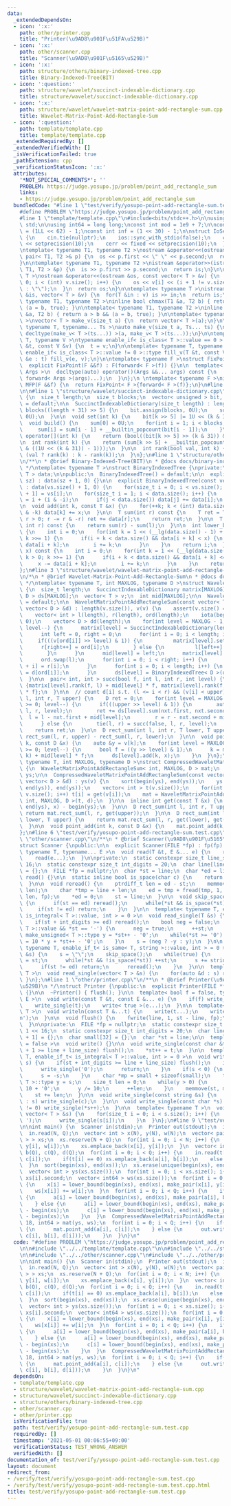 ```yaml
---
data:
  _extendedDependsOn:
  - icon: ':x:'
    path: other/printer.cpp
    title: "Printer(\u9AD8\u901F\u51FA\u529B)"
  - icon: ':x:'
    path: other/scanner.cpp
    title: "Scanner(\u9AD8\u901F\u5165\u529B)"
  - icon: ':x:'
    path: structure/others/binary-indexed-tree.cpp
    title: Binary-Indexed-Tree(BIT)
  - icon: ':question:'
    path: structure/wavelet/succinct-indexable-dictionary.cpp
    title: structure/wavelet/succinct-indexable-dictionary.cpp
  - icon: ':x:'
    path: structure/wavelet/wavelet-matrix-point-add-rectangle-sum.cpp
    title: Wavelet-Matrix-Point-Add-Rectangle-Sum
  - icon: ':question:'
    path: template/template.cpp
    title: template/template.cpp
  _extendedRequiredBy: []
  _extendedVerifiedWith: []
  _isVerificationFailed: true
  _pathExtension: cpp
  _verificationStatusIcon: ':x:'
  attributes:
    '*NOT_SPECIAL_COMMENTS*': ''
    PROBLEM: https://judge.yosupo.jp/problem/point_add_rectangle_sum
    links:
    - https://judge.yosupo.jp/problem/point_add_rectangle_sum
  bundledCode: "#line 1 \"test/verify/yosupo-point-add-rectangle-sum.test.cpp\"\n\
    #define PROBLEM \"https://judge.yosupo.jp/problem/point_add_rectangle_sum\"\n\n\
    #line 1 \"template/template.cpp\"\n#include<bits/stdc++.h>\n\nusing namespace\
    \ std;\n\nusing int64 = long long;\nconst int mod = 1e9 + 7;\n\nconst int64 infll\
    \ = (1LL << 62) - 1;\nconst int inf = (1 << 30) - 1;\n\nstruct IoSetup {\n  IoSetup()\
    \ {\n    cin.tie(nullptr);\n    ios::sync_with_stdio(false);\n    cout << fixed\
    \ << setprecision(10);\n    cerr << fixed << setprecision(10);\n  }\n} iosetup;\n\
    \ntemplate< typename T1, typename T2 >\nostream &operator<<(ostream &os, const\
    \ pair< T1, T2 >& p) {\n  os << p.first << \" \" << p.second;\n  return os;\n\
    }\n\ntemplate< typename T1, typename T2 >\nistream &operator>>(istream &is, pair<\
    \ T1, T2 > &p) {\n  is >> p.first >> p.second;\n  return is;\n}\n\ntemplate< typename\
    \ T >\nostream &operator<<(ostream &os, const vector< T > &v) {\n  for(int i =\
    \ 0; i < (int) v.size(); i++) {\n    os << v[i] << (i + 1 != v.size() ? \" \"\
    \ : \"\");\n  }\n  return os;\n}\n\ntemplate< typename T >\nistream &operator>>(istream\
    \ &is, vector< T > &v) {\n  for(T &in : v) is >> in;\n  return is;\n}\n\ntemplate<\
    \ typename T1, typename T2 >\ninline bool chmax(T1 &a, T2 b) { return a < b &&\
    \ (a = b, true); }\n\ntemplate< typename T1, typename T2 >\ninline bool chmin(T1\
    \ &a, T2 b) { return a > b && (a = b, true); }\n\ntemplate< typename T = int64\
    \ >\nvector< T > make_v(size_t a) {\n  return vector< T >(a);\n}\n\ntemplate<\
    \ typename T, typename... Ts >\nauto make_v(size_t a, Ts... ts) {\n  return vector<\
    \ decltype(make_v< T >(ts...)) >(a, make_v< T >(ts...));\n}\n\ntemplate< typename\
    \ T, typename V >\ntypename enable_if< is_class< T >::value == 0 >::type fill_v(T\
    \ &t, const V &v) {\n  t = v;\n}\n\ntemplate< typename T, typename V >\ntypename\
    \ enable_if< is_class< T >::value != 0 >::type fill_v(T &t, const V &v) {\n  for(auto\
    \ &e : t) fill_v(e, v);\n}\n\ntemplate< typename F >\nstruct FixPoint : F {\n\
    \  explicit FixPoint(F &&f) : F(forward< F >(f)) {}\n\n  template< typename...\
    \ Args >\n  decltype(auto) operator()(Args &&... args) const {\n    return F::operator()(*this,\
    \ forward< Args >(args)...);\n  }\n};\n \ntemplate< typename F >\ninline decltype(auto)\
    \ MFP(F &&f) {\n  return FixPoint< F >{forward< F >(f)};\n}\n#line 4 \"test/verify/yosupo-point-add-rectangle-sum.test.cpp\"\
    \n\n#line 1 \"structure/wavelet/succinct-indexable-dictionary.cpp\"\nstruct SuccinctIndexableDictionary\
    \ {\n  size_t length;\n  size_t blocks;\n  vector< unsigned > bit, sum;\n\n  SuccinctIndexableDictionary()\
    \ = default;\n\n  SuccinctIndexableDictionary(size_t length) : length(length),\
    \ blocks((length + 31) >> 5) {\n    bit.assign(blocks, 0U);\n    sum.assign(blocks,\
    \ 0U);\n  }\n\n  void set(int k) {\n    bit[k >> 5] |= 1U << (k & 31);\n  }\n\n\
    \  void build() {\n    sum[0] = 0U;\n    for(int i = 1; i < blocks; i++) {\n \
    \     sum[i] = sum[i - 1] + __builtin_popcount(bit[i - 1]);\n    }\n  }\n\n  bool\
    \ operator[](int k) {\n    return (bool((bit[k >> 5] >> (k & 31)) & 1));\n  }\n\
    \n  int rank(int k) {\n    return (sum[k >> 5] + __builtin_popcount(bit[k >> 5]\
    \ & ((1U << (k & 31)) - 1)));\n  }\n\n  int rank(bool val, int k) {\n    return\
    \ (val ? rank(k) : k - rank(k));\n  }\n};\n#line 1 \"structure/others/binary-indexed-tree.cpp\"\
    \n/**\n * @brief Binary-Indexed-Tree(BIT)\n * @docs docs/binary-indexed-tree.md\n\
    \ */\ntemplate< typename T >\nstruct BinaryIndexedTree {\nprivate:\n  vector<\
    \ T > data;\n\npublic:\n  BinaryIndexedTree() = default;\n\n  explicit BinaryIndexedTree(size_t\
    \ sz) : data(sz + 1, 0) {}\n\n  explicit BinaryIndexedTree(const vector< T > &vs)\
    \ : data(vs.size() + 1, 0) {\n    for(size_t i = 0; i < vs.size(); i++) data[i\
    \ + 1] = vs[i];\n    for(size_t i = 1; i < data.size(); i++) {\n      size_t j\
    \ = i + (i & -i);\n      if(j < data.size()) data[j] += data[i];\n    }\n  }\n\
    \n  void add(int k, const T &x) {\n    for(++k; k < (int) data.size(); k += k\
    \ & -k) data[k] += x;\n  }\n\n  T sum(int r) const {\n    T ret = T();\n    for(;\
    \ r > 0; r -= r & -r) ret += data[r];\n    return ret;\n  }\n\n  T sum(int l,\
    \ int r) const {\n    return sum(r) - sum(l);\n  }\n\n  int lower_bound(T x) const\
    \ {\n    int i = 0;\n    for(int k = 1 << (__lg(data.size() - 1) + 1); k > 0;\
    \ k >>= 1) {\n      if(i + k < data.size() && data[i + k] < x) {\n        x -=\
    \ data[i + k];\n        i += k;\n      }\n    }\n    return i;\n  }\n\n  int upper_bound(T\
    \ x) const {\n    int i = 0;\n    for(int k = 1 << (__lg(data.size() - 1) + 1);\
    \ k > 0; k >>= 1) {\n      if(i + k < data.size() && data[i + k] <= x) {\n   \
    \     x -= data[i + k];\n        i += k;\n      }\n    }\n    return i;\n  }\n\
    };\n#line 3 \"structure/wavelet/wavelet-matrix-point-add-rectangle-sum.cpp\"\n\
    \n/*\n * @brief Wavelet-Matrix-Point-Add-Rectangle-Sum\n * @docs docs/wavelet-matrix-point-add-rectangle-sum.md\n\
    \ */\ntemplate< typename T, int MAXLOG, typename D >\nstruct WaveletMatrixPointAddRectangleSum\
    \ {\n  size_t length;\n  SuccinctIndexableDictionary matrix[MAXLOG];\n  BinaryIndexedTree<\
    \ D > ds[MAXLOG];\n  vector< T > v;\n  int mid[MAXLOG];\n\n  WaveletMatrixPointAddRectangleSum()\
    \ = default;\n\n  WaveletMatrixPointAddRectangleSum(const vector< T > &v, const\
    \ vector< D > &d) : length(v.size()), v(v) {\n    assert(v.size() == d.size());\n\
    \    vector< int > l(length), r(length), ord(length);\n    iota(begin(ord), end(ord),\
    \ 0);\n    vector< D > dd(length);\n    for(int level = MAXLOG - 1; level >= 0;\
    \ level--) {\n      matrix[level] = SuccinctIndexableDictionary(length + 1);\n\
    \      int left = 0, right = 0;\n      for(int i = 0; i < length; i++) {\n   \
    \     if(((v[ord[i]] >> level) & 1)) {\n          matrix[level].set(i);\n    \
    \      r[right++] = ord[i];\n        } else {\n          l[left++] = ord[i];\n\
    \        }\n      }\n      mid[level] = left;\n      matrix[level].build();\n\
    \      ord.swap(l);\n      for(int i = 0; i < right; i++) {\n        ord[left\
    \ + i] = r[i];\n      }\n      for(int i = 0; i < length; i++) {\n        dd[i]\
    \ = d[ord[i]];\n      }\n      ds[level] = BinaryIndexedTree< D >(dd);\n    }\n\
    \  }\n\n  pair< int, int > succ(bool f, int l, int r, int level) {\n    return\
    \ {matrix[level].rank(f, l) + mid[level] * f, matrix[level].rank(f, r) + mid[level]\
    \ * f};\n  }\n\n  // count d[i] s.t. (l <= i < r) && (v[i] < upper)\n  D rect_sum(int\
    \ l, int r, T upper) {\n    D ret = 0;\n    for(int level = MAXLOG - 1; level\
    \ >= 0; level--) {\n      if(((upper >> level) & 1)) {\n        auto nxt = succ(false,\
    \ l, r, level);\n        ret += ds[level].sum(nxt.first, nxt.second);\n      \
    \  l = l - nxt.first + mid[level];\n        r = r - nxt.second + mid[level];\n\
    \      } else {\n        tie(l, r) = succ(false, l, r, level);\n      }\n    }\n\
    \    return ret;\n  }\n\n  D rect_sum(int l, int r, T lower, T upper) {\n    return\
    \ rect_sum(l, r, upper) - rect_sum(l, r, lower);\n  }\n\n  void point_add(int\
    \ k, const D &x) {\n    auto &y = v[k];\n    for(int level = MAXLOG - 1; level\
    \ >= 0; level--) {\n      bool f = ((y >> level) & 1);\n      k = matrix[level].rank(f,\
    \ k) + mid[level] * f;\n      ds[level].add(k, x);\n    }\n  }\n};\n\ntemplate<\
    \ typename T, int MAXLOG, typename D >\nstruct CompressedWaveletMatrixPointAddRectangleSum\
    \ {\n  WaveletMatrixPointAddRectangleSum< int, MAXLOG, D > mat;\n  vector< T >\
    \ ys;\n\n  CompressedWaveletMatrixPointAddRectangleSum(const vector< T > &v, const\
    \ vector< D > &d) : ys(v) {\n    sort(begin(ys), end(ys));\n    ys.erase(unique(begin(ys),\
    \ end(ys)), end(ys));\n    vector< int > t(v.size());\n    for(int i = 0; i <\
    \ v.size(); i++) t[i] = get(v[i]);\n    mat = WaveletMatrixPointAddRectangleSum<\
    \ int, MAXLOG, D >(t, d);\n  }\n\n  inline int get(const T &x) {\n    return lower_bound(begin(ys),\
    \ end(ys), x) - begin(ys);\n  }\n\n  D rect_sum(int l, int r, T upper) {\n   \
    \ return mat.rect_sum(l, r, get(upper));\n  }\n\n  D rect_sum(int l, int r, T\
    \ lower, T upper) {\n    return mat.rect_sum(l, r, get(lower), get(upper));\n\
    \  }\n\n  void point_add(int k, const D &x) {\n    mat.point_add(k, x);\n  }\n\
    };\n#line 6 \"test/verify/yosupo-point-add-rectangle-sum.test.cpp\"\n\n#line 1\
    \ \"other/scanner.cpp\"\n/**\n * @brief Scanner(\u9AD8\u901F\u5165\u529B)\n */\n\
    struct Scanner {\npublic:\n\n  explicit Scanner(FILE *fp) : fp(fp) {}\n\n  template<\
    \ typename T, typename... E >\n  void read(T &t, E &... e) {\n    read_single(t);\n\
    \    read(e...);\n  }\n\nprivate:\n  static constexpr size_t line_size = 1 <<\
    \ 16;\n  static constexpr size_t int_digits = 20;\n  char line[line_size + 1]\
    \ = {};\n  FILE *fp = nullptr;\n  char *st = line;\n  char *ed = line;\n\n  void\
    \ read() {}\n\n  static inline bool is_space(char c) {\n    return c <= ' ';\n\
    \  }\n\n  void reread() {\n    ptrdiff_t len = ed - st;\n    memmove(line, st,\
    \ len);\n    char *tmp = line + len;\n    ed = tmp + fread(tmp, 1, line_size -\
    \ len, fp);\n    *ed = 0;\n    st = line;\n  }\n\n  void skip_space() {\n    while(true)\
    \ {\n      if(st == ed) reread();\n      while(*st && is_space(*st)) ++st;\n \
    \     if(st != ed) return;\n    }\n  }\n\n  template< typename T, enable_if_t<\
    \ is_integral< T >::value, int > = 0 >\n  void read_single(T &s) {\n    skip_space();\n\
    \    if(st + int_digits >= ed) reread();\n    bool neg = false;\n    if(is_signed<\
    \ T >::value && *st == '-') {\n      neg = true;\n      ++st;\n    }\n    typename\
    \ make_unsigned< T >::type y = *st++ - '0';\n    while(*st >= '0') {\n      y\
    \ = 10 * y + *st++ - '0';\n    }\n    s = (neg ? -y : y);\n  }\n\n  template<\
    \ typename T, enable_if_t< is_same< T, string >::value, int > = 0 >\n  void read_single(T\
    \ &s) {\n    s = \"\";\n    skip_space();\n    while(true) {\n      char *base\
    \ = st;\n      while(*st && !is_space(*st)) ++st;\n      s += string(base, st);\n\
    \      if(st != ed) return;\n      reread();\n    }\n  }\n\n  template< typename\
    \ T >\n  void read_single(vector< T > &s) {\n    for(auto &d : s) read(d);\n \
    \ }\n};\n#line 1 \"other/printer.cpp\"\n/**\n * @brief Printer(\u9AD8\u901F\u51FA\
    \u529B)\n */\nstruct Printer {\npublic:\n  explicit Printer(FILE *fp) : fp(fp)\
    \ {}\n\n  ~Printer() { flush(); }\n\n  template< bool f = false, typename T, typename...\
    \ E >\n  void write(const T &t, const E &... e) {\n    if(f) write_single(' ');\n\
    \    write_single(t);\n    write< true >(e...);\n  }\n\n  template< typename...\
    \ T >\n  void writeln(const T &...t) {\n    write(t...);\n    write_single('\\\
    n');\n  }\n\n  void flush() {\n    fwrite(line, 1, st - line, fp);\n    st = line;\n\
    \  }\n\nprivate:\n  FILE *fp = nullptr;\n  static constexpr size_t line_size =\
    \ 1 << 16;\n  static constexpr size_t int_digits = 20;\n  char line[line_size\
    \ + 1] = {};\n  char small[32] = {};\n  char *st = line;\n\n  template< bool f\
    \ = false >\n  void write() {}\n\n  void write_single(const char &t) {\n    if(st\
    \ + 1 >= line + line_size) flush();\n    *st++ = t;\n  }\n\n  template< typename\
    \ T, enable_if_t< is_integral< T >::value, int > = 0 >\n  void write_single(T\
    \ s) {\n    if(st + int_digits >= line + line_size) flush();\n    if(s == 0) {\n\
    \      write_single('0');\n      return;\n    }\n    if(s < 0) {\n      write_single('-');\n\
    \      s = -s;\n    }\n    char *mp = small + sizeof(small);\n    typename make_unsigned<\
    \ T >::type y = s;\n    size_t len = 0;\n    while(y > 0) {\n      *--mp = y %\
    \ 10 + '0';\n      y /= 10;\n      ++len;\n    }\n    memmove(st, mp, len);\n\
    \    st += len;\n  }\n\n  void write_single(const string &s) {\n    for(auto &c\
    \ : s) write_single(c);\n  }\n\n  void write_single(const char *s) {\n    while(*s\
    \ != 0) write_single(*s++);\n  }\n\n  template< typename T >\n  void write_single(const\
    \ vector< T > &s) {\n    for(size_t i = 0; i < s.size(); i++) {\n      if(i) write_single('\
    \ ');\n      write_single(s[i]);\n    }\n  }\n};\n#line 9 \"test/verify/yosupo-point-add-rectangle-sum.test.cpp\"\
    \n\nint main() {\n  Scanner in(stdin);\n  Printer out(stdout);\n  int N, Q;\n\
    \  in.read(N, Q);\n  vector< int > x(N), y(N), w(N);\n  vector< pair< int, int\
    \ > > xs;\n  xs.reserve(N + Q);\n  for(int i = 0; i < N; i++) {\n    in.read(x[i],\
    \ y[i], w[i]);\n    xs.emplace_back(x[i], y[i]);\n  }\n  vector< int > t(Q), a(Q),\
    \ b(Q), c(Q), d(Q);\n  for(int i = 0; i < Q; i++) {\n    in.read(t[i], a[i], b[i],\
    \ c[i]);\n    if(t[i] == 0) xs.emplace_back(a[i], b[i]);\n    else in.read(d[i]);\n\
    \  }\n  sort(begin(xs), end(xs));\n  xs.erase(unique(begin(xs), end(xs)), end(xs));\n\
    \  vector< int > ys(xs.size());\n  for(int i = 0; i < xs.size(); i++) ys[i] =\
    \ xs[i].second;\n  vector< int64 > ws(xs.size());\n  for(int i = 0; i < N; i++)\
    \ {\n    x[i] = lower_bound(begin(xs), end(xs), make_pair(x[i], y[i])) - begin(xs);\n\
    \    ws[x[i]] += w[i];\n  }\n  for(int i = 0; i < Q; i++) {\n    if(t[i] == 0)\
    \ {\n      a[i] = lower_bound(begin(xs), end(xs), make_pair(a[i], b[i])) - begin(xs);\n\
    \    } else {\n      a[i] = lower_bound(begin(xs), end(xs), make_pair(a[i], -1))\
    \ - begin(xs);\n      c[i] = lower_bound(begin(xs), end(xs), make_pair(c[i], -1))\
    \ - begin(xs);\n    }\n  }\n  CompressedWaveletMatrixPointAddRectangleSum< int,\
    \ 18, int64 > mat(ys, ws);\n  for(int i = 0; i < Q; i++) {\n    if(t[i] == 0)\
    \ {\n      mat.point_add(a[i], c[i]);\n    } else {\n      out.writeln(mat.rect_sum(a[i],\
    \ c[i], b[i], d[i]));\n    }\n  }\n}\n"
  code: "#define PROBLEM \"https://judge.yosupo.jp/problem/point_add_rectangle_sum\"\
    \n\n#include \"../../template/template.cpp\"\n\n#include \"../../structure/wavelet/wavelet-matrix-point-add-rectangle-sum.cpp\"\
    \n\n#include \"../../other/scanner.cpp\"\n#include \"../../other/printer.cpp\"\
    \n\nint main() {\n  Scanner in(stdin);\n  Printer out(stdout);\n  int N, Q;\n\
    \  in.read(N, Q);\n  vector< int > x(N), y(N), w(N);\n  vector< pair< int, int\
    \ > > xs;\n  xs.reserve(N + Q);\n  for(int i = 0; i < N; i++) {\n    in.read(x[i],\
    \ y[i], w[i]);\n    xs.emplace_back(x[i], y[i]);\n  }\n  vector< int > t(Q), a(Q),\
    \ b(Q), c(Q), d(Q);\n  for(int i = 0; i < Q; i++) {\n    in.read(t[i], a[i], b[i],\
    \ c[i]);\n    if(t[i] == 0) xs.emplace_back(a[i], b[i]);\n    else in.read(d[i]);\n\
    \  }\n  sort(begin(xs), end(xs));\n  xs.erase(unique(begin(xs), end(xs)), end(xs));\n\
    \  vector< int > ys(xs.size());\n  for(int i = 0; i < xs.size(); i++) ys[i] =\
    \ xs[i].second;\n  vector< int64 > ws(xs.size());\n  for(int i = 0; i < N; i++)\
    \ {\n    x[i] = lower_bound(begin(xs), end(xs), make_pair(x[i], y[i])) - begin(xs);\n\
    \    ws[x[i]] += w[i];\n  }\n  for(int i = 0; i < Q; i++) {\n    if(t[i] == 0)\
    \ {\n      a[i] = lower_bound(begin(xs), end(xs), make_pair(a[i], b[i])) - begin(xs);\n\
    \    } else {\n      a[i] = lower_bound(begin(xs), end(xs), make_pair(a[i], -1))\
    \ - begin(xs);\n      c[i] = lower_bound(begin(xs), end(xs), make_pair(c[i], -1))\
    \ - begin(xs);\n    }\n  }\n  CompressedWaveletMatrixPointAddRectangleSum< int,\
    \ 18, int64 > mat(ys, ws);\n  for(int i = 0; i < Q; i++) {\n    if(t[i] == 0)\
    \ {\n      mat.point_add(a[i], c[i]);\n    } else {\n      out.writeln(mat.rect_sum(a[i],\
    \ c[i], b[i], d[i]));\n    }\n  }\n}\n"
  dependsOn:
  - template/template.cpp
  - structure/wavelet/wavelet-matrix-point-add-rectangle-sum.cpp
  - structure/wavelet/succinct-indexable-dictionary.cpp
  - structure/others/binary-indexed-tree.cpp
  - other/scanner.cpp
  - other/printer.cpp
  isVerificationFile: true
  path: test/verify/yosupo-point-add-rectangle-sum.test.cpp
  requiredBy: []
  timestamp: '2021-05-01 00:06:55+09:00'
  verificationStatus: TEST_WRONG_ANSWER
  verifiedWith: []
documentation_of: test/verify/yosupo-point-add-rectangle-sum.test.cpp
layout: document
redirect_from:
- /verify/test/verify/yosupo-point-add-rectangle-sum.test.cpp
- /verify/test/verify/yosupo-point-add-rectangle-sum.test.cpp.html
title: test/verify/yosupo-point-add-rectangle-sum.test.cpp
---
```

